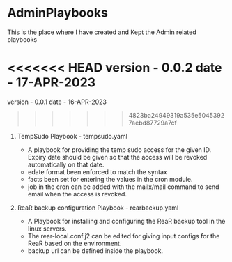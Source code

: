 # AdminPlaybooks
This is the place where I have created and Kept the Admin related playbooks

<<<<<<< HEAD
version - 0.0.2
date - 17-APR-2023
=======
version - 0.0.1
date - 16-APR-2023
>>>>>>> 4823ba24949319a535e50453927aebd87729a7cf

1) TempSudo Playbook - tempsudo.yaml 
   - A playbook for providing the temp sudo access for the given ID. Expiry date should be given so that the access will be revoked automatically on that date.
   - edate format been enforced to match the syntax 
   - facts been set for entering the values in the cron module.
   - job in the cron can be added with the mailx/mail command to send email when the access is revoked.

2) ReaR backup configuration Playbook - rearbackup.yaml
   - A Playbook for installing and  configuring the ReaR backup tool in the linux servers.
   - The rear-local.conf.j2 can be edited for giving input configs for the ReaR based on the environment.
   - backup url can be defined inside the playbook.  
